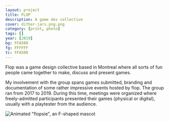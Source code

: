 ```yaml
---
layout: project
title: FLOP
description: A game dev collective
cover: dither-jars.png.png
category: [print, photo]
tags: []
year: [2019]
bg: FFA500
fg: FFFFFF
tc: FFA500
---
```


Flop was a game design collective based in Montreal where all sorts of fun people came together to make, discuss and present games.

My involvement with the group spans games submitted, branding and documentation of some rather impressive events hosted by flop. The group ran from 2017 to 2019. During this time, meetings were organized where freely-admitted participants presented their games (physical or digital), usually with a playtester from the audience.

![Animated "flopsie", an F-shaped mascot](/assets/img/work/flop/flopsie_idle.gif)
